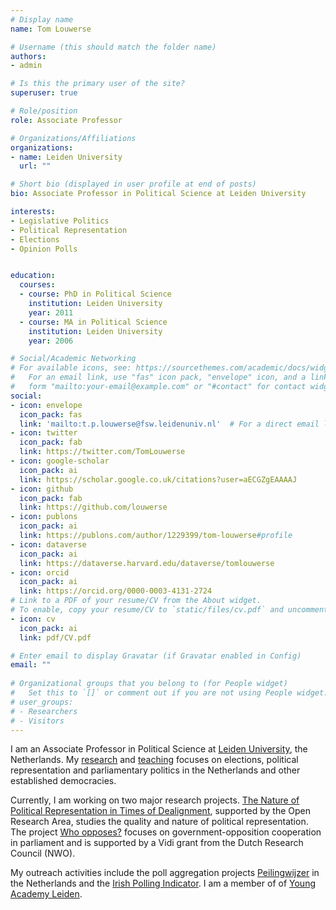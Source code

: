 ```yaml
---
# Display name
name: Tom Louwerse

# Username (this should match the folder name)
authors:
- admin

# Is this the primary user of the site?
superuser: true

# Role/position
role: Associate Professor

# Organizations/Affiliations
organizations:
- name: Leiden University
  url: ""

# Short bio (displayed in user profile at end of posts)
bio: Associate Professor in Political Science at Leiden University

interests:
- Legislative Politics
- Political Representation
- Elections
- Opinion Polls


education:
  courses:
  - course: PhD in Political Science
    institution: Leiden University
    year: 2011
  - course: MA in Political Science
    institution: Leiden University
    year: 2006

# Social/Academic Networking
# For available icons, see: https://sourcethemes.com/academic/docs/widgets/#icons
#   For an email link, use "fas" icon pack, "envelope" icon, and a link in the
#   form "mailto:your-email@example.com" or "#contact" for contact widget.
social:
- icon: envelope
  icon_pack: fas
  link: 'mailto:t.p.louwerse@fsw.leidenuniv.nl'  # For a direct email link, use "mailto:test@example.org".
- icon: twitter
  icon_pack: fab
  link: https://twitter.com/TomLouwerse
- icon: google-scholar
  icon_pack: ai
  link: https://scholar.google.co.uk/citations?user=aECGZgEAAAAJ
- icon: github
  icon_pack: fab
  link: https://github.com/louwerse
- icon: publons
  icon_pack: ai
  link: https://publons.com/author/1229399/tom-louwerse#profile
- icon: dataverse
  icon_pack: ai
  link: https://dataverse.harvard.edu/dataverse/tomlouwerse
- icon: orcid
  icon_pack: ai
  link: https://orcid.org/0000-0003-4131-2724
# Link to a PDF of your resume/CV from the About widget.
# To enable, copy your resume/CV to `static/files/cv.pdf` and uncomment the lines below.  
- icon: cv
  icon_pack: ai
  link: pdf/CV.pdf

# Enter email to display Gravatar (if Gravatar enabled in Config)
email: ""
  
# Organizational groups that you belong to (for People widget)
#   Set this to `[]` or comment out if you are not using People widget.  
# user_groups:
# - Researchers
# - Visitors
---
```



I am an Associate Professor in Political Science at [Leiden University](https://www.universiteitleiden.nl/en/staffmembers/tom-louwerse), the Netherlands. My [research](#projects) and [teaching](#teaching) focuses on elections, political representation and parliamentary politics in the Netherlands and other established democracies. 

Currently, I am working on two major research projects. [The Nature of Political Representation in Times of Dealignment](project/napre), supported by the Open Research Area, studies the quality and nature of political representation. The project [Who opposes?](project/who-opposes) focuses on government-opposition cooperation in parliament and is supported by a Vidi grant from the Dutch Research Council (NWO).

My outreach activities include the poll aggregation projects [Peilingwijzer](http://peilingwijzer.tomlouwerse.nl) in the Netherlands and the [Irish Polling Indicator](https://www.pollingindicator.com). I am a member of of [Young Academy Leiden](https://www.universiteitleiden.nl/en/academic-staff/young-academy-leiden).

